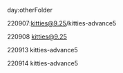 day:otherFolder

220907:kitties@9.25/kitties-advance5

220908 kitties@9.25

220913 kitties-advance5

220914 kitties-advance5
